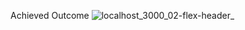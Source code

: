 Achieved Outcome
![localhost_3000_02-flex-header_](https://github.com/iamvictati/Odin_Flexbox/assets/142629886/d918eab0-52ac-46b0-9c1f-ac0897bba283)
